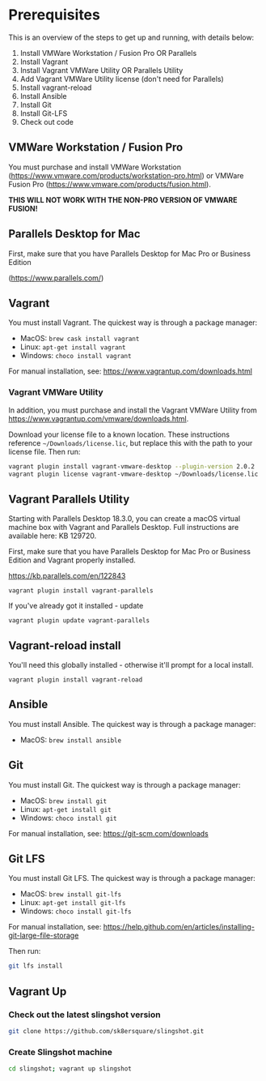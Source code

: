 # Prerequisites

This is an overview of the steps to get up and running, with details below:

1. Install VMWare Workstation / Fusion Pro OR Parallels
2. Install Vagrant
3. Install Vagrant VMWare Utility OR Parallels Utility
4. Add Vagrant VMWare Utility license (don't need for Parallels)
5. Install vagrant-reload
6. Install Ansible
7. Install Git
8. Install Git-LFS
9. Check out code

## VMWare Workstation / Fusion Pro

You must purchase and install VMWare Workstation (<https://www.vmware.com/products/workstation-pro.html>) or VMWare Fusion Pro (<https://www.vmware.com/products/fusion.html>).

**THIS WILL NOT WORK WITH THE NON-PRO VERSION OF VMWARE FUSION!**

## Parallels Desktop for Mac

First, make sure that you have Parallels Desktop for Mac Pro or Business Edition

(<https://www.parallels.com/>)

## Vagrant

You must install Vagrant. The quickest way is through a package manager:

* MacOS: `brew cask install vagrant`
* Linux: `apt-get install vagrant`
* Windows: `choco install vagrant`

For manual installation, see: <https://www.vagrantup.com/downloads.html>

### Vagrant VMWare Utility

In addition, you must purchase and install the Vagrant VMWare Utility from <https://www.vagrantup.com/vmware/downloads.html>.

Download your license file to a known location. These instructions reference `~/Downloads/license.lic`, but replace this with the path to your license file. Then run:

```bash
vagrant plugin install vagrant-vmware-desktop --plugin-version 2.0.2
vagrant plugin license vagrant-vmware-desktop ~/Downloads/license.lic
```
## Vagrant Parallels Utility

Starting with Parallels Desktop 18.3.0, you can create a macOS virtual machine box with Vagrant and Parallels Desktop. Full instructions are available here: KB 129720.

First, make sure that you have Parallels Desktop for Mac Pro or Business Edition and Vagrant properly installed.

https://kb.parallels.com/en/122843

`vagrant plugin install vagrant-parallels`

If you've already got it installed - update

`vagrant plugin update vagrant-parallels`

## Vagrant-reload install

You'll need this globally installed - otherwise it'll prompt for a local install.

`vagrant plugin install vagrant-reload`

## Ansible

You must install Ansible. The quickest way is through a package manager:

* MacOS: `brew install ansible`

## Git

You must install Git. The quickest way is through a package manager:

* MacOS: `brew install git`
* Linux: `apt-get install git`
* Windows: `choco install git`

For manual installation, see: <https://git-scm.com/downloads>

## Git LFS

You must install Git LFS. The quickest way is through a package manager:

* MacOS: `brew install git-lfs`
* Linux: `apt-get install git-lfs`
* Windows: `choco install git-lfs`

For manual installation, see: <https://help.github.com/en/articles/installing-git-large-file-storage>

Then run:

```bash
git lfs install
```

## Vagrant Up

### Check out the latest slingshot version

```bash
git clone https://github.com/sk8ersquare/slingshot.git
```

### Create Slingshot machine

```bash
cd slingshot; vagrant up slingshot
```
